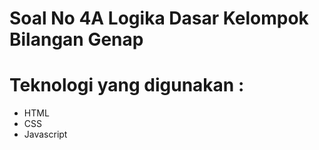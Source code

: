 # Soal No 4A Logika Dasar Kelompok Bilangan Genap

# Teknologi yang digunakan :
  - HTML
  - CSS
  - Javascript


